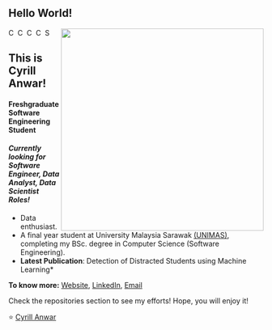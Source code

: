 ## Hello World!

[<img align="right" width="400" src="https://github-readme-stats.vercel.app/api?username=cyrill98&show_icons=true&theme=vue"/>](https://github.com/Cyrill98/)

<a href="https://www.linkedin.com/in/kazi-amit-hasan/">
  <img align="left" alt="Cyrill's Linkdein" width="15px" src="https://cdn.jsdelivr.net/npm/simple-icons@v3/icons/linkedin.svg" />
</a>
<a href="https://github.com/Cyrill98">
  <img align="left" alt="Cyrill's Github" width="15px" src="https://cdn.jsdelivr.net/npm/simple-icons@v3/icons/github.svg" />
</a>
<a href="https://www.youtube.com/channel/UCES_2FWYQbgyikzxCQ_oOVQ?view_as=subscriber">
  <img align="left" alt="Cyrill's FYP Presentation" width="15px" src="https://cdn.jsdelivr.net/npm/simple-icons@3.2.0/icons/youtube.svg" />
</a>

<a href="https://www.kaggle.com/cyrillanwar">
  <img align="left" alt="Cyrill's Kaggle" width="15px" src="https://cdn.jsdelivr.net/npm/simple-icons@3.1.0/icons/kaggle.svg" />
</a>
<a href="https://www.researchgate.net/profile/Kazi_Amit_Hasan">
  <img align="left" alt="Shuvo's Kaggle" width="15px" src="https://cdn.jsdelivr.net/npm/simple-icons@3.2.0/icons/researchgate.svg" />
</a>
<br />


## This is Cyrill Anwar!
#### Freshgraduate Software Engineering Student
#### *Currently looking for Software Engineer, Data Analyst, Data Scientist Roles!*
- Data enthusiast.
- A final year student at University Malaysia Sarawak [(UNIMAS)](https://www.unimas.my), completing my BSc. degree in Computer Science (Software Engineering). 
- **Latest Publication**: Detection of Distracted Students using Machine Learning*

**To know more:**  [Website](https://cyrill98.netlify.com/), [LinkedIn](https://www.linkedin.com/in/kazi-amit-hasan/), [Email](cyrillanwar98@gmail.com)

Check the repositories section to see my efforts! Hope, you will enjoy it!

⭐️ [Cyrill Anwar](https://github.com/Cyrill98)

